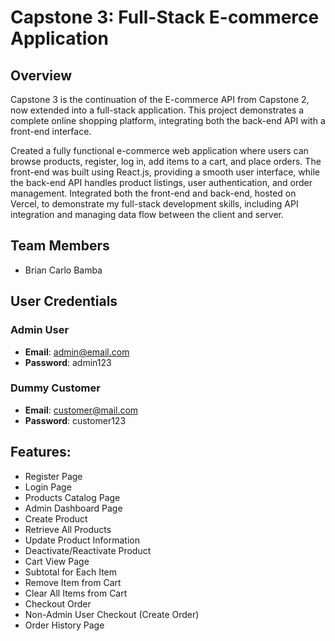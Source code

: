 # Capstone 3: Full-Stack E-commerce Application

## Overview
Capstone 3 is the continuation of the E-commerce API from Capstone 2, now extended into a full-stack application. This project demonstrates a complete online shopping platform, integrating both the back-end API with a front-end interface.

Created a fully functional e-commerce web application where users can browse products, register, log in, add items to a cart, and place orders. The front-end was built using React.js, providing a smooth user interface, while the back-end API handles product listings, user authentication, and order management. Integrated both the front-end and back-end, hosted on Vercel, to demonstrate my full-stack development skills, including API integration and managing data flow between the client and server.

## Team Members
- Brian Carlo Bamba

## User Credentials
### Admin User
- **Email**: admin@email.com
- **Password**: admin123

### Dummy Customer
- **Email**: customer@mail.com
- **Password**: customer123

## Features:
- Register Page
- Login Page
- Products Catalog Page
- Admin Dashboard Page
- Create Product
- Retrieve All Products
- Update Product Information
- Deactivate/Reactivate Product
- Cart View Page
- Subtotal for Each Item
- Remove Item from Cart
- Clear All Items from Cart
- Checkout Order
- Non-Admin User Checkout (Create Order)
- Order History Page
